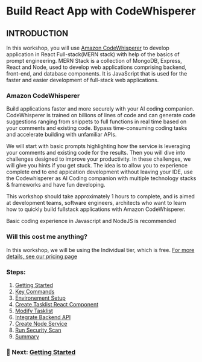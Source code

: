 # Build React App with CodeWhisperer

## INTRODUCTION

In this workshop, you will use [Amazon CodeWhisperer](https://docs.aws.amazon.com/codewhisperer/latest/userguide/what-is-cwspr.html) to develop application in React Full-stack(MERN stack) with help of the basics of prompt engineering. MERN Stack is a collection of MongoDB, Express, React and Node, used to develop web applications comprising backend, front-end, and database components. It is JavaScript that is used for the faster and easier development of full-stack web applications.

### Amazon CodeWhisperer
Build applications faster and more securely with your AI coding companion. CodeWhisperer is trained on billions of lines of code and can generate code suggestions ranging from snippets to full functions in real time based on your comments and existing code. Bypass time-consuming coding tasks and accelerate building with unfamiliar APIs.

We will start with basic prompts highlighting how the service is leveraging your comments and existing code for the results. Then you will dive into challenges designed to improve your productivity. In these challenges, we will give you hints if you get stuck. The idea is to allow you to experience complete end to end appication development without leaving your IDE, use the Codewhisperer as AI Coding companion with multiple technology stacks & frameworks and have fun developing.

This workshop should take approximately 1 hours to complete, and is aimed at development teams, software engineers, architects who want to learn how to quickly build fullstack applications with Amazon CodeWhisperer.

Basic coding experience in Javascript and NodeJS is recommended

### Will this cost me anything?
In this workshop, we will be using the Individual tier, which is free. [For more details, see our pricing page](https://aws.amazon.com/codewhisperer/pricing/)

### Steps:
1. [Getting Started](/getting-started/index.en.md)
2. [Key Commands](/key-commands/index.en.md)
3. [Environement Setup](/environment-setup/index.en.md)
4. [Create Tasklist React Component](/create-tasklist-react-component/index.en.md)
5. [Modify Tasklist](/create-tasklist-react-component/modify-tasklist-and-add-state/index.en.md)
6. [Integrate Backend API](/create-tasklist-react-component/integrate-backend-api/index.en.md)
7. [Create Node Service](/create-nodejs-service/index.en.md)
8. [Run Security Scan](/run-security-scan/index.en.md)
9. [Summary](/summary/index.en.md)


### 📁 Next: [Getting Started](/getting-started/index.en.md)